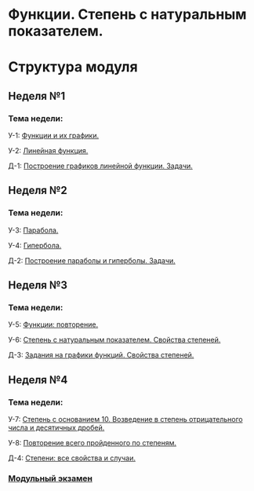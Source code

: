 # Функции. Степень с натуральным показателем.

# Структура модуля

## Неделя №1

### Тема недели: 

У-1: [Функции и их графики.](./class/class-1.md)

У-2: [Линейная функция.](./class/class-2.md)

Д-1: [Построение графиков линейной функции. Задачи.](./homework/homework-1.md)

## Неделя №2

### Тема недели: 

У-3: [Парабола.](./class/class-3.md)

У-4: [Гипербола.](./class/class-4.md)

Д-2: [Построение параболы и гиперболы. Задачи.](./homework/homework-2.md)

## Неделя №3

### Тема недели: 

У-5: [Функции: повторение.](./class/class-5.md)

У-6: [Степень с натуральным показателем. Свойства степеней.](./class/class-6.md)

Д-3: [Задания на графики функций. Свойства степеней.](./homework/homework-3.md)

## Неделя №4

### Тема недели: 

У-7: [Степень с основанием 10. Возведение в степень отрицательного числа и десятичных дробей.](./class/class-7.md)

У-8: [Повторение всего пройденного по степеням.](./class/class-8.md)

Д-4: [Степени: все свойства и случаи.](./homework/homework-4.md)


### [Модульный экзамен](./components/exam/exam-1.md)
